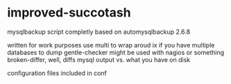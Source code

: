 # improved-succotash
mysqlbackup script completly based on automysqlbackup 2.6.8 

written for work purposes
use multi to wrap aroud ix if you have multiple databases to dump
gentle-checker might be used with nagios or something
broken-differ, well, diffs mysql output vs. what you have on disk
 
 
configuration files included in conf
